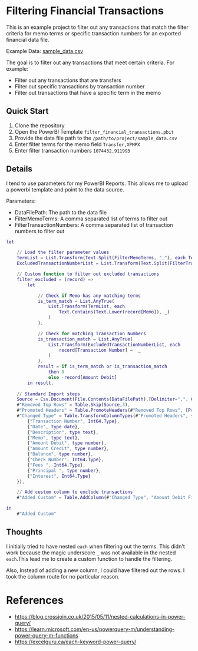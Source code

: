 # Filtering Financial Transactions

This is an example project to filter out any transactions that match the filter criteria for memo terms or specific transaction numbers for an exported financial data file.

Example Data:
[sample_data.csv](./sample_data.csv)

The goal is to filter out any transactions that meet certain criteria. For example:

* Filter out any transactions that are transfers
* Filter out specific transactions by transaction number
* Filter out transactions that have a specific term in the memo


## Quick Start

1. Clone the repository
2. Open the PowerBI Template `filter_financial_transactions.pbit`
3. Provide the data file path to the `/path/to/project/sample_data.csv`
4. Enter filter terms for the memo field `Transfer,XPMPX`
5. Enter filter transaction numbers `1074432,911993`

## Details

I tend to use parameters for my PowerBI Reports. This allows me to upload a powerbi template and point to the data source.

Parameters:
* DataFilePath: The path to the data file
* FilterMemoTerms: A comma separated list of terms to filter out
* FilterTransactionNumbers: A comma separated list of transaction numbers to filter out

```m
let

    // Load the filter parameter values
    TermList = List.Transform(Text.Split(FilterMemoTerms, ","), each Text.Lower(Text.Trim(_))), 
    ExcludedTransactionNumberList = List.Transform(Text.Split(FilterTransactionNumbers, ","), each Number.FromText((Text.Trim(_)))), 

    // Custom function to filter out excluded transactions
    filter_excluded = (record) =>
        let

            // Check if Memo has any matching terms
            is_term_match = List.AnyTrue(
                List.Transform(TermList, each 
                    Text.Contains(Text.Lower(record[Memo]), _)
                )
            ),

            // Check for matching Transaction Numbers
            is_transaction_match = List.AnyTrue(
                List.Transform(ExcludedTransactionNumberList, each 
                    record[Transaction Number] =  _
                )
            ),
            result = if is_term_match or is_transaction_match
                then 0 
                else -record[Amount Debit]
        in result,
        
    // Standard Import steps
    Source = Csv.Document(File.Contents(DataFilePath),[Delimiter=",", Columns=11, Encoding=1252, QuoteStyle=QuoteStyle.None]),
    #"Removed Top Rows" = Table.Skip(Source,3),
    #"Promoted Headers" = Table.PromoteHeaders(#"Removed Top Rows", [PromoteAllScalars=true]),
    #"Changed Type" = Table.TransformColumnTypes(#"Promoted Headers", {
        {"Transaction Number", Int64.Type}, 
        {"Date", type date}, 
        {"Description", type text}, 
        {"Memo", type text}, 
        {"Amount Debit", type number}, 
        {"Amount Credit", type number}, 
        {"Balance", type number}, 
        {"Check Number", Int64.Type}, 
        {"Fees ", Int64.Type}, 
        {"Principal ", type number}, 
        {"Interest", Int64.Type}
    }),

    // Add custom column to exclude transactions
    #"Added Custom" = Table.AddColumn(#"Changed Type", "Amount Debit Filtered", filter_excluded, Currency.Type)

in
    #"Added Custom"
```

## Thoughts

I initially tried to have nested `each` when filtering out the terms. This didn't work because the magic underscore `_` was not available in the nested `each`.This lead me to create a custom function to handle the filtering.

Also, Instead of adding a new column, I could have filtered out the rows. I took the column route for no particular reason.

# References
- https://blog.crossjoin.co.uk/2015/05/11/nested-calculations-in-power-query/
- https://learn.microsoft.com/en-us/powerquery-m/understanding-power-query-m-functions
- https://excelguru.ca/each-keyword-power-query/
